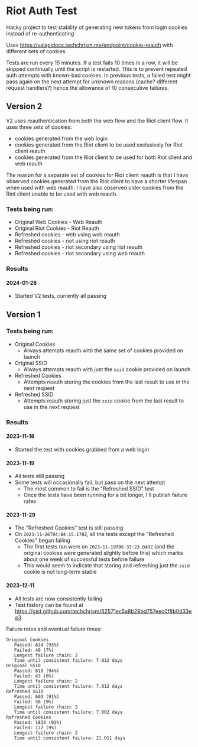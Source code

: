 # Riot Auth Test
Hacky project to test stability of generating new tokens from login cookies instead of re-authenticating

Uses <https://valapidocs.techchrism.me/endpoint/cookie-reauth> with different sets of cookies.

Tests are run every 15 minutes.
If a test fails 10 times in a row, it will be skipped continually until the script is restarted.
This is to prevent repeated auth attempts with known-bad cookies.
In previous tests, a failed test might pass again on the next attempt for unknown reasons (cache? different request handlers?) hence the allowance of 10 consecutive failures.

## Version 2

V2 uses reauthentication from both the web flow and the Riot client flow.
It uses three sets of cookies:
 - cookies generated from the web login
 - cookies generated from the Riot client to be used exclusively for Riot client reauth
 - cookies generated from the Riot client to be used for both Riot client and web reauth

The reason for a separate set of cookies for Riot client reauth is that I have observed cookies generated from the
Riot client to have a shorter lifespan when used with web reauth. I have also observed older cookies from the Riot client
unable to be used with web reauth.

### Tests being run:
 - Original Web Cookies - Web Reauth
 - Original Riot Cookies - Riot Reauth
 - Refreshed cookies - web using web reauth
 - Refreshed cookies - riot using riot reauth
 - Refreshed cookies - riot secondary using riot reauth
 - Refreshed cookies - riot secondary using web reauth

### Results

#### 2024-01-28
 - Started V2 tests, currently all passing


## Version 1

### Tests being run:
 - Original Cookies
   - Always attempts reauth with the same set of cookies provided on launch
 - Original SSID
   - Always attempts reauth with just the `ssid` cookie provided on launch
 - Refreshed Cookies
   - Attempts reauth storing the cookies from the last result to use in the next request
 - Refreshed SSID
   - Attempts reauth storing just the `ssid` cookie from the last result to use in the next request

### Results

#### 2023-11-18
 - Started the test with cookies grabbed from a web login

#### 2023-11-19
 - All tests still passing
 - Some tests will occasionally fail, but pass on the next attempt
   - The most common to fail is the "Refreshed SSID" test
   - Once the tests have been running for a bit longer, I'll publish failure rates

#### 2023-11-29
 - The "Refreshed Cookies" test is still passing
 - On `2023-11-26T04:04:15.178Z`, all the tests except the "Refreshed Cookies" began failing
   - The first tests ran were on `2023-11-19T06:33:23.048Z` (and the original cookies were generated slightly before this) which marks about one week of successful tests before failure
   - This would seem to indicate that storing and refreshing just the `ssid` cookie is not long-term stable
 
#### 2023-12-11
 - All tests are now consistently failing
 - Test history can be found at <https://gist.github.com/techchrism/62571ec5a8b28bd757eec0f8b0d33ea3>

Failure rates and eventual failure times:
```
Original Cookies
   Passed: 614 (93%)
   Failed: 48 (7%)
   Longest failure chain: 2
   Time until consistent failure: 7.012 days
Original SSID
   Passed: 619 (94%)
   Failed: 43 (6%)
   Longest failure chain: 2
   Time until consistent failure: 7.012 days
Refreshed SSID
   Passed: 603 (91%)
   Failed: 58 (9%)
   Longest failure chain: 2
   Time until consistent failure: 7.002 days
Refreshed Cookies
   Passed: 1834 (91%)
   Failed: 172 (9%)
   Longest failure chain: 2
   Time until consistent failure: 21.011 days
```
